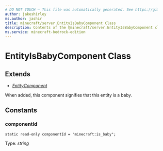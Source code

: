 ```yaml
---
# DO NOT TOUCH — This file was automatically generated. See https://github.com/mojang/minecraftapidocsgenerator to modify descriptions, examples, etc.
author: jakeshirley
ms.author: jashir
title: minecraft/server.EntityIsBabyComponent Class
description: Contents of the @minecraft/server.EntityIsBabyComponent class.
ms.service: minecraft-bedrock-edition
---
```

# EntityIsBabyComponent Class

## Extends
- [*EntityComponent*](EntityComponent.md)

When added, this component signifies that this entity is a baby.

## Constants

### **componentId**
`static read-only componentId = "minecraft:is_baby";`

Type: *string*

